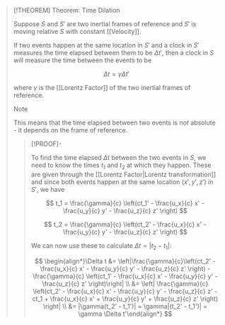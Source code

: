 >[!THEOREM] Theorem: Time Dilation
>
>Suppose $S$ and $S'$ are two inertial frames of reference and $S'$ is moving relative $S$ with constant [[Velocity]].
>
>If two events happen at the same location in $S'$ and a clock in $S'$ measures the time elapsed between them to be $\Delta t'$, then a clock in $S$ will measure the time between the events to be
>
>$$
>\Delta t = \gamma \Delta t'
>$$
>
>where $\gamma$ is the [[Lorentz Factor]] of the two inertial frames of reference.
>
>>[!NOTE]
>>
>>This means that the time elapsed between two events is *not* absolute - it depends on the frame of reference.
>>
>
>>[!PROOF]-
>>
>>To find the time elapsed $\Delta t$ between the two events in $S$, we need to know the times $t_1$ and $t_2$ at which they happen. These are given through the [[Lorentz Factor|Lorentz transformation]] and since both events happen at the same location $(x',y',z')$ in $S'$, we have
>>
>>$$
>>t_1 = \frac{\gamma}{c} \left(ct_1' - \frac{u_x}{c} x' - \frac{u_y}{c} y' - \frac{u_z}{c} z' \right)
>>$$
>>
>>$$
>>t_2 = \frac{\gamma}{c} \left(ct_2' - \frac{u_x}{c} x' - \frac{u_y}{c} y' - \frac{u_z}{c} z' \right)
>>$$
>>
>>We can now use these to calculate $\Delta t = |t_2 - t_1|$:
>>
>>$$
>>\begin{align*}\Delta t &= \left|\frac{\gamma}{c}\left(ct_2' - \frac{u_x}{c} x' - \frac{u_y}{c} y' - \frac{u_z}{c} z' \right) - \frac{\gamma}{c} \left(ct_1' - \frac{u_x}{c} x' - \frac{u_y}{c} y' - \frac{u_z}{c} z' \right)\right| \\ &= \left| \frac{\gamma}{c} \left(ct_2' - \frac{u_x}{c} x' - \frac{u_y}{c} y' - \frac{u_z}{c} z' - ct_1 + \frac{u_x}{c} x' + \frac{u_y}{c} y' + \frac{u_z}{c} z' \right) \right| \\ &= |\gamma(t_2' - t_1')| = \gamma|(t_2' - t_1')| = \gamma \Delta t'\end{align*}
>>$$
>>
>